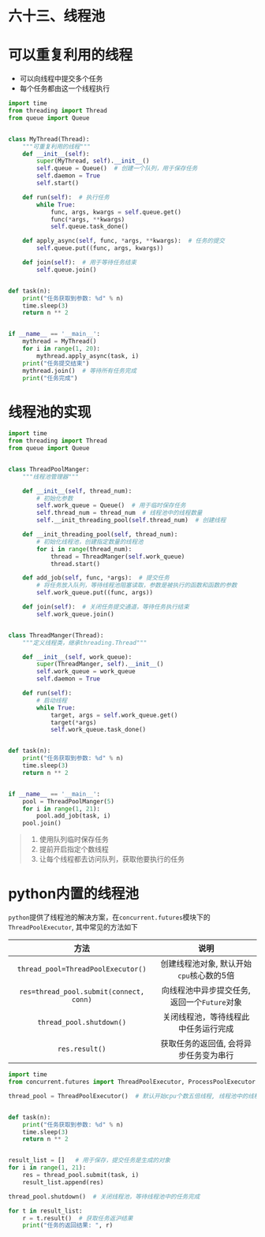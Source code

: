 # 六十三、线程池
# 可以重复利用的线程
* 可以向线程中提交多个任务
* 每个任务都由这一个线程执行
```python
import time
from threading import Thread
from queue import Queue


class MyThread(Thread):
    """可重复利用的线程"""
    def __init__(self):
        super(MyThread, self).__init__()
        self.queue = Queue()  # 创建一个队列，用于保存任务
        self.daemon = True
        self.start()

    def run(self):  # 执行任务
        while True:
            func, args, kwargs = self.queue.get()
            func(*args, **kwargs)
            self.queue.task_done()

    def apply_async(self, func, *args, **kwargs):  # 任务的提交
        self.queue.put((func, args, kwargs))

    def join(self):  # 用于等待任务结束
        self.queue.join()


def task(n):
    print("任务获取到参数: %d" % n)
    time.sleep(3)
    return n ** 2


if __name__ == '__main__':
    mythread = MyThread()
    for i in range(1, 20):
        mythread.apply_async(task, i)
    print("任务提交结束")
    mythread.join()  # 等待所有任务完成
    print("任务完成")
```
# 线程池的实现
```python
import time
from threading import Thread
from queue import Queue


class ThreadPoolManger:
    """线程池管理器"""

    def __init__(self, thread_num):
        # 初始化参数
        self.work_queue = Queue()  # 用于临时保存任务
        self.thread_num = thread_num  # 线程池中的线程数量
        self.__init_threading_pool(self.thread_num)  # 创建线程

    def __init_threading_pool(self, thread_num):
        # 初始化线程池，创建指定数量的线程池
        for i in range(thread_num):
            thread = ThreadManger(self.work_queue)
            thread.start()

    def add_job(self, func, *args):  # 提交任务
        # 将任务放入队列，等待线程池阻塞读取，参数是被执行的函数和函数的参数
        self.work_queue.put((func, args))

    def join(self):  # 关闭任务提交通道，等待任务执行结束
        self.work_queue.join()


class ThreadManger(Thread):
    """定义线程类，继承threading.Thread"""

    def __init__(self, work_queue):
        super(ThreadManger, self).__init__()
        self.work_queue = work_queue
        self.daemon = True

    def run(self):
        # 启动线程
        while True:
            target, args = self.work_queue.get()
            target(*args)
            self.work_queue.task_done()


def task(n):
    print("任务获取到参数: %d" % n)
    time.sleep(3)
    return n ** 2


if __name__ == '__main__':
    pool = ThreadPoolManger(5)
    for i in range(1, 21):
        pool.add_job(task, i)
    pool.join()
```
> 1. 使用队列临时保存任务
> 2. 提前开启指定个数线程
> 3. 让每个线程都去访问队列，获取他要执行的任务


# python内置的线程池
`python`提供了线程池的解决方案，在`concurrent.futures`模块下的`ThreadPoolExecutor`, 其中常见的方法如下

|方法|说明|
|:---:|:---:|
|`thread_pool=ThreadPoolExecutor()`|创建线程池对象, 默认开始`cpu`核心数的5倍|
|`res=thread_pool.submit(connect, conn)`|向线程池中异步提交任务, 返回一个`Future`对象|
|`thread_pool.shutdown()`|关闭线程池，等待线程此中任务运行完成|
|`res.result()`|获取任务的返回值, 会将异步任务变为串行|

```python
import time
from concurrent.futures import ThreadPoolExecutor, ProcessPoolExecutor

thread_pool = ThreadPoolExecutor()  # 默认开始cpu个数五倍线程, 线程池中的线程被创建好后，就一直是这几个线程


def task(n):
    print("任务获取到参数: %d" % n)
    time.sleep(3)
    return n ** 2


result_list = []   # 用于保存，提交任务是生成的对象
for i in range(1, 21):
    res = thread_pool.submit(task, i)
    result_list.append(res)

thread_pool.shutdown()  # 关闭线程池，等待线程池中的任务完成

for t in result_list: 
    r = t.result()  # 获取任务返沪结果
    print("任务的返回结果: ", r)
```